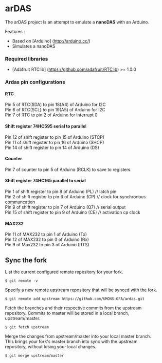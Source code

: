 # arDAS
The arDAS project is an attempt to emulate a **nanoDAS** with an Arduino.

Features :
* Based on [Arduino] (http://arduino.cc/)
* Simulates a nanoDAS

### Required libraries

* [Adafruit RTClib] (https://github.com/adafruit/RTClib) >= 1.0.0
 
### Ardas pin configurations

#### RTC
Pin 5 of RTC(SDA) to pin 18(A4) of Arduino for I2C  
Pin 6 of RTC(SCL) to pin 19(A5) of Arduino for I2C  
Pin 7 of RTC to pin 2 of Arduino for interrupt 0  

#### Shift register 74HC595 serial to parallel
Pin 12 of shift register to pin 15 of Arduino (STCP)    
Pin 11 of shift register to pin 16 of Arduino (SHCP)    
Pin 14 of shift register to pin 14 of Arduino (DS)    

#### Counter
Pin 7 of counter to pin 5 of Arduino (RCLK) to save to registers  

#### Shift register 74HC165 parallel to serial
Pin 1 of shift register to pin 8 of Arduino (PL)     // latch pin  
Pin 2 of shift register to pin 6 of Arduino (CP)    // clock for synchronous communcation  
Pin 9 of shift register to pin 7 of Arduino (Q7)    // serial output  
Pin 15 of shift register to pin 9 of Arduino (CE)  // activation cp clock  

#### MAX232
Pin 11 of MAX232 to pin 1 of Arduino (Tx)  
Pin 12 of MAX232 to pin 0 of Arduino (Rx)  
Pin 9 of Max232 to pin 3 of Arduino (RTS)

## Sync the fork

List the current configured remote repository for your fork.  
```
$ git remote -v
```

Specify a new remote upstream repository that will be synced with the fork.  
```
$ git remote add upstream https://github.com/UMONS-GFA/ardas.git
```

Fetch the branches and their respective commits from the upstream repository. Commits to master will be stored in a local branch, upstream/master.  
```
$ git fetch upstream
```

Merge the changes from upstream/master into your local master branch. This brings your fork's master branch into sync with the upstream repository, without losing your local changes.  
```
$ git merge upstream/master
```
 

